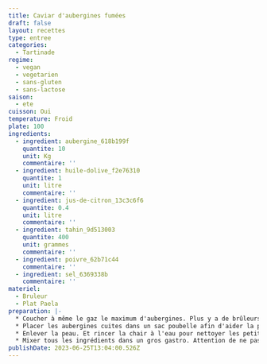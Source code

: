 ```yaml
---
title: Caviar d'aubergines fumées
draft: false
layout: recettes
type: entree
categories:
  - Tartinade
regime:
  - vegan
  - vegetarien
  - sans-gluten
  - sans-lactose
saison:
  - ete
cuisson: Oui
temperature: Froid
plate: 100
ingredients:
  - ingredient: aubergine_618b199f
    quantite: 10
    unit: Kg
    commentaire: ''
  - ingredient: huile-dolive_f2e76310
    quantite: 1
    unit: litre
    commentaire: ''
  - ingredient: jus-de-citron_13c3c6f6
    quantite: 0.4
    unit: litre
    commentaire: ''
  - ingredient: tahin_9d513003
    quantite: 400
    unit: grammes
    commentaire: ''
  - ingredient: poivre_62b71c44
    commentaire: ''
  - ingredient: sel_6369338b
    commentaire: ''
materiel:
  - Bruleur
  - Plat Paela
preparation: |-
  * Coucher à même le gaz le maximum d'aubergines. Plus y a de brûleurs, mieux c'est ! Laisser cuire 10 min et retourner les pour encore 10 min.
  * Placer les aubergines cuites dans un sac poubelle afin d'aider la peau à se décoller.
  * Enlever la peau. Et rincer la chair à l'eau pour nettoyer les petits bouts de cramé.
  * Mixer tous les ingrédients dans un gros gastro. Attention de ne pas mettre trop de citron. Rectifier l'assaisonnement. Servir froid.
publishDate: 2023-06-25T13:04:00.526Z
---
```

